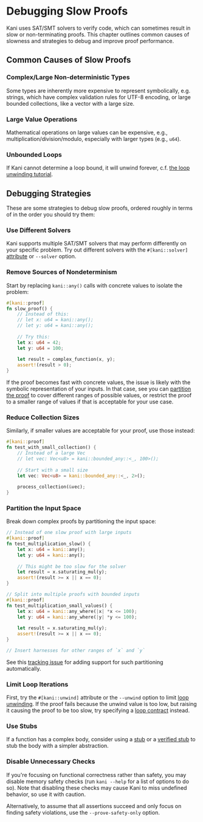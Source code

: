 # Debugging Slow Proofs

Kani uses SAT/SMT solvers to verify code, which can sometimes result in slow or non-terminating proofs. This chapter outlines common causes of slowness and strategies to debug and improve proof performance.

## Common Causes of Slow Proofs

### Complex/Large Non-deterministic Types
Some types are inherently more expensive to represent symbolically, e.g. strings, which have complex validation rules for UTF-8 encoding,
or large bounded collections, like a vector with a large size.

### Large Value Operations
Mathematical operations on large values can be expensive, e.g., multiplication/division/modulo, especially with larger types (e.g., `u64`).

### Unbounded Loops
If Kani cannot determine a loop bound, it will unwind forever, c.f. [the loop unwinding tutorial](./tutorial-loop-unwinding.md).

## Debugging Strategies

These are some strategies to debug slow proofs, ordered roughly in terms of in the order you should try them:

### Use Different Solvers

Kani supports multiple SAT/SMT solvers that may perform differently on your specific problem. Try out different solvers with the `#[kani::solver]` [attribute](./reference/attributes.md) or `--solver` option.

### Remove Sources of Nondeterminism

Start by replacing `kani::any()` calls with concrete values to isolate the problem:

```rust
#[kani::proof]
fn slow_proof() {
    // Instead of this:
    // let x: u64 = kani::any();
    // let y: u64 = kani::any();
    
    // Try this:
    let x: u64 = 42;
    let y: u64 = 100;
    
    let result = complex_function(x, y);
    assert!(result > 0);
}
```

If the proof becomes fast with concrete values, the issue is likely with the symbolic representation of your inputs. In that case, see you can [partition the proof](#partition-the-input-space) to cover different ranges of possible values, or restrict the proof to a smaller range of values if that is acceptable for your use case.

### Reduce Collection Sizes

Similarly, if smaller values are acceptable for your proof, use those instead:

```rust
#[kani::proof]
fn test_with_small_collection() {
    // Instead of a large Vec
    // let vec: Vec<u8> = kani::bounded_any::<_, 100>();
    
    // Start with a small size
    let vec: Vec<u8> = kani::bounded_any::<_, 2>();
    
    process_collection(&vec);
}
```

### Partition the Input Space

Break down complex proofs by partitioning the input space:

```rust
// Instead of one slow proof with large inputs
#[kani::proof]
fn test_multiplication_slow() {
    let x: u64 = kani::any();
    let y: u64 = kani::any();
    
    // This might be too slow for the solver
    let result = x.saturating_mul(y);
    assert!(result >= x || x == 0);
}

// Split into multiple proofs with bounded inputs
#[kani::proof]
fn test_multiplication_small_values() {
    let x: u64 = kani::any_where(|x| *x <= 100);
    let y: u64 = kani::any_where(|y| *y <= 100);
    
    let result = x.saturating_mul(y);
    assert!(result >= x || x == 0);
}

// Insert harnesses for other ranges of `x` and `y`
```

See this [tracking issue](https://github.com/model-checking/kani/issues/3006) for adding support for such partitioning automatically.

### Limit Loop Iterations

First, try the `#[kani::unwind]` attribute or the `--unwind` option to limit [loop unwinding](./tutorial-loop-unwinding.md). If the proof fails because the unwind value is too low, but raising it causing the proof to be too slow, try specifying a [loop contract](./reference/experimental/loop-contracts.md) instead.

### Use Stubs

If a function has a complex body, consider using a [stub](./reference/experimental/stubbing.md) or a [verified stub](./reference/experimental/contracts.md) to stub the body with a simpler abstraction.

### Disable Unnecessary Checks

If you're focusing on functional correctness rather than safety, you may disable memory safety checks (run `kani --help` for a list of options to do so). Note that disabling these checks may cause Kani to miss undefined behavior, so use it with caution.

Alternatively, to assume that all assertions succeed and only focus on finding safety violations, use the `--prove-safety-only` option.
